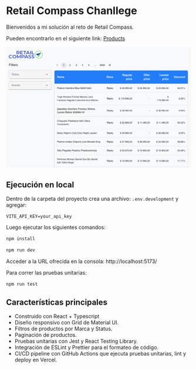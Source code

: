 # Retail Compass Chanllege

Bienvenidos a mi solución al reto de Retail Compass.

Pueden encontrarlo en el siguiente link: [Products](https://products-steel-xi.vercel.app/)

![Screenshot](screenshot.png)

## Ejecución en local

Dentro de la carpeta del proyecto crea una archivo: `.env.development` y agregar:

```
VITE_API_KEY=your_api_key
```

Luego ejecutar los siguientes comandos:

```bash
npm install
```
```bash
npm run dev
```
Acceder a la URL ofrecida en la consola: http://localhost:5173/

Para correr las pruebas unitarias:

```bash
npm run test
```

## Características principales


- Construido con React + Typescript
- Diseño responsivo con Grid de Material UI.
- Filtros de productos por Marca y Status.
- Paginación de productos.
- Pruebas unitarias con Jest y React Testing Library.
- Integración de ESLint y Prettier para el formateo de código.
- CI/CD pipeline con GitHub Actions que ejecuta pruebas unitarias, lint y deploy en Vercel.
